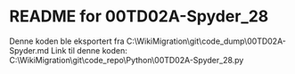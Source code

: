 # README for 00TD02A-Spyder_28
Denne koden ble eksportert fra C:\WikiMigration\git\code_dump\00TD02A-Spyder.md
Link til denne koden: C:\WikiMigration\git\code_repo\Python\00TD02A-Spyder_28.py
